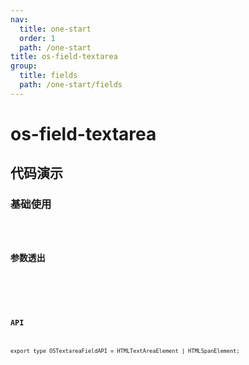 ```yaml
---
nav:
  title: one-start
  order: 1
  path: /one-start
title: os-field-textarea
group:
  title: fields
  path: /one-start/fields
---
```


# os-field-textarea

## 代码演示

### 基础使用

<code src="../demos/field-textarea/simple.tsx" />

### 参数透出

<code src="../demos/field-textarea/antd-params.tsx" />

<API exports='["Settings"]' src="../components/fields/textarea.tsx"></API>

### API

`export type OSTextareaFieldAPI = HTMLTextAreaElement | HTMLSpanElement;`
